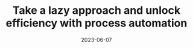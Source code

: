 ---
category:
- .nan
date: 2023-06-07
keyword_suggestion: ubuntu install docker
post_inspiration: https://www.processexcellencenetwork.com/automation/articles/take-a-lazy-approach-and-unlock-efficiency-with-process-automation
silot_terms: digital automation
title: Take a lazy approach and unlock efficiency with process <b>automation</b>
---